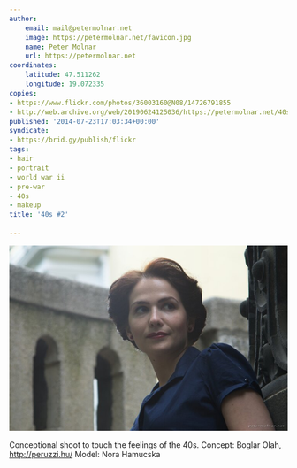 ```yaml
---
author:
    email: mail@petermolnar.net
    image: https://petermolnar.net/favicon.jpg
    name: Peter Molnar
    url: https://petermolnar.net
coordinates:
    latitude: 47.511262
    longitude: 19.072335
copies:
- https://www.flickr.com/photos/36003160@N08/14726791855
- http://web.archive.org/web/20190624125036/https://petermolnar.net/40s-4/
published: '2014-07-23T17:03:34+00:00'
syndicate:
- https://brid.gy/publish/flickr
tags:
- hair
- portrait
- world war ii
- pre-war
- 40s
- makeup
title: '40s #2'

---
```


![](40s-4.jpg)

Conceptional shoot to touch the feelings of the 40s. Concept: Boglar
Olah, <http://peruzzi.hu/> Model: Nora Hamucska